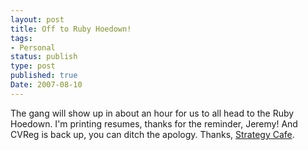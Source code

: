 ```yaml
---
layout: post
title: Off to Ruby Hoedown!
tags:
- Personal
status: publish
type: post
published: true
Date: 2007-08-10
---
```


The gang will show up in about an hour for us to all head to the Ruby Hoedown.  I'm printing resumes, thanks for the reminder, Jeremy!  And CVReg is back up, you can ditch the apology.  Thanks, [Strategy Cafe](http://www.strategycafe.com).
